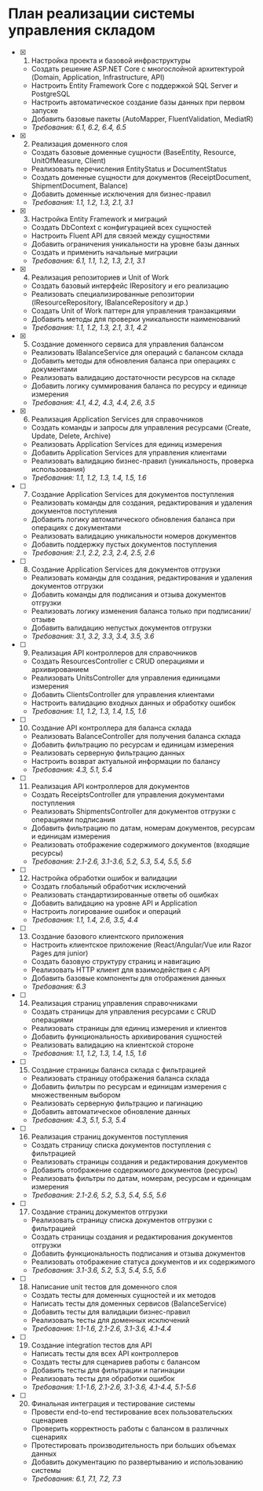 # План реализации системы управления складом

- [x] 1. Настройка проекта и базовой инфраструктуры





  - Создать решение ASP.NET Core с многослойной архитектурой (Domain, Application, Infrastructure, API)
  - Настроить Entity Framework Core с поддержкой SQL Server и PostgreSQL
  - Настроить автоматическое создание базы данных при первом запуске
  - Добавить базовые пакеты (AutoMapper, FluentValidation, MediatR)
  - _Требования: 6.1, 6.2, 6.4, 6.5_

- [x] 2. Реализация доменного слоя





  - Создать базовые доменные сущности (BaseEntity, Resource, UnitOfMeasure, Client)
  - Реализовать перечисления EntityStatus и DocumentStatus
  - Создать доменные сущности для документов (ReceiptDocument, ShipmentDocument, Balance)
  - Добавить доменные исключения для бизнес-правил
  - _Требования: 1.1, 1.2, 1.3, 2.1, 3.1_

- [x] 3. Настройка Entity Framework и миграций





  - Создать DbContext с конфигурацией всех сущностей
  - Настроить Fluent API для связей между сущностями
  - Добавить ограничения уникальности на уровне базы данных
  - Создать и применить начальные миграции
  - _Требования: 6.1, 1.1, 1.2, 1.3, 2.1, 3.1_

- [x] 4. Реализация репозиториев и Unit of Work




  - Создать базовый интерфейс IRepository<T> и его реализацию
  - Реализовать специализированные репозитории (IResourceRepository, IBalanceRepository и др.)
  - Создать Unit of Work паттерн для управления транзакциями
  - Добавить методы для проверки уникальности наименований
  - _Требования: 1.1, 1.2, 1.3, 2.1, 3.1, 4.2_

- [x] 5. Создание доменного сервиса для управления балансом





  - Реализовать IBalanceService для операций с балансом склада
  - Добавить методы для обновления баланса при операциях с документами
  - Реализовать валидацию достаточности ресурсов на складе
  - Добавить логику суммирования баланса по ресурсу и единице измерения
  - _Требования: 4.1, 4.2, 4.3, 4.4, 2.6, 3.5_

- [x] 6. Реализация Application Services для справочников





  - Создать команды и запросы для управления ресурсами (Create, Update, Delete, Archive)
  - Реализовать Application Services для единиц измерения
  - Добавить Application Services для управления клиентами
  - Реализовать валидацию бизнес-правил (уникальность, проверка использования)
  - _Требования: 1.1, 1.2, 1.3, 1.4, 1.5, 1.6_

- [ ] 7. Создание Application Services для документов поступления
  - Реализовать команды для создания, редактирования и удаления документов поступления
  - Добавить логику автоматического обновления баланса при операциях с документами
  - Реализовать валидацию уникальности номеров документов
  - Добавить поддержку пустых документов поступления
  - _Требования: 2.1, 2.2, 2.3, 2.4, 2.5, 2.6_

- [ ] 8. Создание Application Services для документов отгрузки
  - Реализовать команды для создания, редактирования и удаления документов отгрузки
  - Добавить команды для подписания и отзыва документов отгрузки
  - Реализовать логику изменения баланса только при подписании/отзыве
  - Добавить валидацию непустых документов отгрузки
  - _Требования: 3.1, 3.2, 3.3, 3.4, 3.5, 3.6_

- [ ] 9. Реализация API контроллеров для справочников
  - Создать ResourcesController с CRUD операциями и архивированием
  - Реализовать UnitsController для управления единицами измерения
  - Добавить ClientsController для управления клиентами
  - Настроить валидацию входных данных и обработку ошибок
  - _Требования: 1.1, 1.2, 1.3, 1.4, 1.5, 1.6_

- [ ] 10. Создание API контроллера для баланса склада
  - Реализовать BalanceController для получения баланса склада
  - Добавить фильтрацию по ресурсам и единицам измерения
  - Реализовать серверную фильтрацию данных
  - Настроить возврат актуальной информации по балансу
  - _Требования: 4.3, 5.1, 5.4_

- [ ] 11. Реализация API контроллеров для документов
  - Создать ReceiptsController для управления документами поступления
  - Реализовать ShipmentsController для документов отгрузки с операциями подписания
  - Добавить фильтрацию по датам, номерам документов, ресурсам и единицам измерения
  - Реализовать отображение содержимого документов (входящие ресурсы)
  - _Требования: 2.1-2.6, 3.1-3.6, 5.2, 5.3, 5.4, 5.5, 5.6_

- [ ] 12. Настройка обработки ошибок и валидации
  - Создать глобальный обработчик исключений
  - Реализовать стандартизированные ответы об ошибках
  - Добавить валидацию на уровне API и Application
  - Настроить логирование ошибок и операций
  - _Требования: 1.1, 1.4, 2.6, 3.5, 4.4_

- [ ] 13. Создание базового клиентского приложения
  - Настроить клиентское приложение (React/Angular/Vue или Razor Pages для junior)
  - Создать базовую структуру страниц и навигацию
  - Реализовать HTTP клиент для взаимодействия с API
  - Добавить базовые компоненты для отображения данных
  - _Требования: 6.3_

- [ ] 14. Реализация страниц управления справочниками
  - Создать страницы для управления ресурсами с CRUD операциями
  - Реализовать страницы для единиц измерения и клиентов
  - Добавить функциональность архивирования сущностей
  - Реализовать валидацию на клиентской стороне
  - _Требования: 1.1, 1.2, 1.3, 1.4, 1.5, 1.6_

- [ ] 15. Создание страницы баланса склада с фильтрацией
  - Реализовать страницу отображения баланса склада
  - Добавить фильтры по ресурсам и единицам измерения с множественным выбором
  - Реализовать серверную фильтрацию и пагинацию
  - Добавить автоматическое обновление данных
  - _Требования: 4.3, 5.1, 5.3, 5.4_

- [ ] 16. Реализация страниц документов поступления
  - Создать страницу списка документов поступления с фильтрацией
  - Реализовать страницы создания и редактирования документов
  - Добавить отображение содержимого документов (ресурсы)
  - Реализовать фильтры по датам, номерам, ресурсам и единицам измерения
  - _Требования: 2.1-2.6, 5.2, 5.3, 5.4, 5.5, 5.6_

- [ ] 17. Создание страниц документов отгрузки
  - Реализовать страницу списка документов отгрузки с фильтрацией
  - Создать страницы создания и редактирования документов отгрузки
  - Добавить функциональность подписания и отзыва документов
  - Реализовать отображение статуса документов и их содержимого
  - _Требования: 3.1-3.6, 5.2, 5.3, 5.4, 5.5, 5.6_

- [ ] 18. Написание unit тестов для доменного слоя
  - Создать тесты для доменных сущностей и их методов
  - Написать тесты для доменных сервисов (BalanceService)
  - Добавить тесты для валидации бизнес-правил
  - Реализовать тесты для доменных исключений
  - _Требования: 1.1-1.6, 2.1-2.6, 3.1-3.6, 4.1-4.4_

- [ ] 19. Создание integration тестов для API
  - Написать тесты для всех API контроллеров
  - Создать тесты для сценариев работы с балансом
  - Добавить тесты для фильтрации и пагинации
  - Реализовать тесты для обработки ошибок
  - _Требования: 1.1-1.6, 2.1-2.6, 3.1-3.6, 4.1-4.4, 5.1-5.6_

- [ ] 20. Финальная интеграция и тестирование системы
  - Провести end-to-end тестирование всех пользовательских сценариев
  - Проверить корректность работы с балансом в различных сценариях
  - Протестировать производительность при больших объемах данных
  - Добавить документацию по развертыванию и использованию системы
  - _Требования: 6.1, 7.1, 7.2, 7.3_